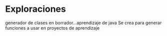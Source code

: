 # Exploraciones
generador de clases en borrador...aprendizaje de java
Se crea para generar funciones a usar en proyectos de aprendizaje
